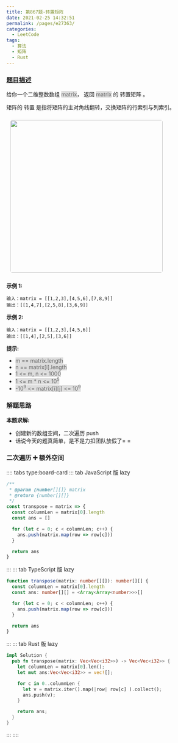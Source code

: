 ```yaml
---
title: 第867题-转置矩阵
date: 2021-02-25 14:32:51
permalink: /pages/e27363/
categories:
  - LeetCode
tags:
  - 算法
  - 矩阵
  - Rust
---
```


### [题目描述](https://leetcode-cn.com/problems/transpose-matrix/)

给你一个二维整数数组 <span style="background: #ddd; color: #666;">matrix</span>， 返回 <span style="background: #ddd; color: #666;">matrix</span> 的 转置矩阵 。

矩阵的 转置 是指将矩阵的主对角线翻转，交换矩阵的行索引与列索引。

<img src="https://cdn.jsdelivr.net/gh/xiaojun996/CDN/images/leetcode/transpose-matrix.png" width="400" style="margin: 10px; border-radius: 5px;" />

<!-- more -->

**示例 1:**

```
输入：matrix = [[1,2,3],[4,5,6],[7,8,9]]
输出：[[1,4,7],[2,5,8],[3,6,9]]
```

**示例 2:**

```
输入：matrix = [[1,2,3],[4,5,6]]
输出：[[1,4],[2,5],[3,6]]
```

**提示:**

- <span style="background: #ddd; color: #666;">m == matrix.length</span>
- <span style="background: #ddd; color: #666;">n == matrix[i].length</span>
- <span style="background: #ddd; color: #666;">1 <= m, n <= 1000</span>
- <span style="background: #ddd; color: #666;">1 <= m \* n <= 10<sup>5</sup></span>
- <span style="background: #ddd; color: #666;">-10<sup>9</sup> <= matrix[i][j] <= 10<sup>9</sup></span>

### 解题思路

**本题求解:**

- 创建新的数组空间，二次遍历 push
- 话说今天的题真简单，是不是力扣团队放假了= =

### 二次遍历 ➕ 额外空间

:::: tabs type:board-card
::: tab JavaScript 版 lazy

```JavaScript
/**
 * @param {number[][]} matrix
 * @return {number[][]}
 */
const transpose = matrix => {
  const columnLen = matrix[0].length
  const ans = []

  for (let c = 0; c < columnLen; c++) {
    ans.push(matrix.map(row => row[c]))
  }

  return ans
}
```

:::
::: tab TypeScript 版 lazy

```TypeScript
function transpose(matrix: number[][]): number[][] {
  const columnLen = matrix[0].length
  const ans: number[][] = <Array<Array<number>>>[]

  for (let c = 0; c < columnLen; c++) {
    ans.push(matrix.map(row => row[c]))
  }

  return ans
}
```

:::
::: tab Rust 版 lazy

```Rust
impl Solution {
  pub fn transpose(matrix: Vec<Vec<i32>>) -> Vec<Vec<i32>> {
    let columnLen = matrix[0].len();
    let mut ans:Vec<Vec<i32>> = vec![];

    for c in 0..columnLen {
      let v = matrix.iter().map(|row| row[c] ).collect();
      ans.push(v);
    }

    return ans;
  }
}
```

:::
::::

